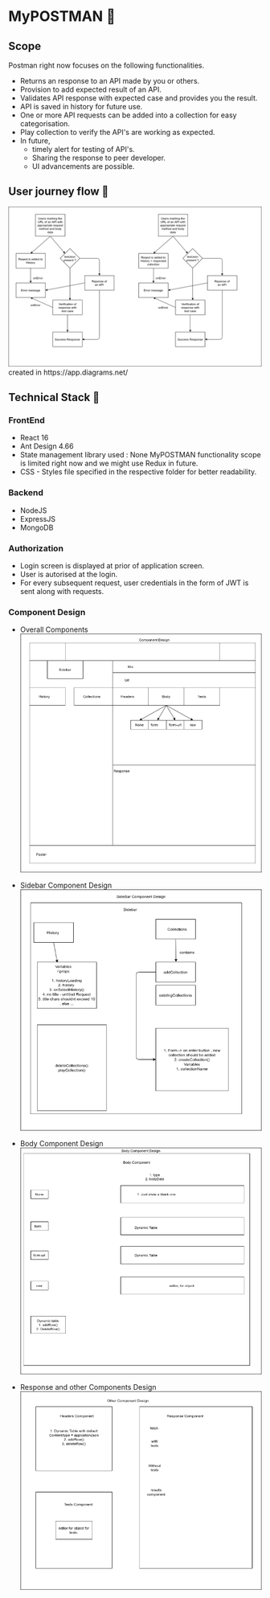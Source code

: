 # MyPOSTMAN 🚀


## Scope

Postman right now focuses on the following functionalities.
- Returns an response to an API made by you or others.
- Provision to add expected result of an API.
- Validates API response with expected case and provides you the result.
- API is saved in history for future use.
- One or more API requests can be added into a collection for easy categorisation.
- Play collection to verify the API's are working as expected.
- In future, 
    - timely alert for testing of API's.
    - Sharing the response to peer developer.
    - UI advancements
    are possible.

## User journey flow 🚗

<img src="./images/workflow.png" alt="WorkFlow">
created in https://app.diagrams.net/

## Technical Stack 🧰 

### FrontEnd 

- React 16
- Ant Design 4.66
- State management library used : None
MyPOSTMAN functionality scope is limited right now and we might use Redux in future.
- CSS - Styles file specified in the respective folder for better readability.

### Backend

- NodeJS
- ExpressJS
- MongoDB

### Authorization

- Login screen is displayed at prior of application screen.
- User is autorised at the login.
- For every subsequent request, user credentials in the form of JWT is sent along with requests.

### Component Design 

- Overall Components 
    <img src = "./images/compoDesign.png">

- Sidebar Component Design
     <img src = "./images/sidebar.png">

- Body Component Design 
    <img src = "./images/body.png">

- Response and other Components Design
    <img src = "./images/others.png">
